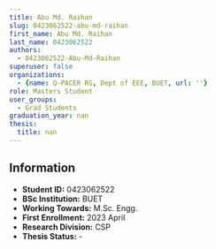 ```yaml
---
title: Abu Md. Raihan
slug: 0423062522-abu-md-raihan
first_name: Abu Md. Raihan
last_name: 0423062522
authors:
  - 0423062522-Abu-Md-Raihan
superuser: false
organizations:
  - {name: Q-PACER RG, Dept of EEE, BUET, url: ''}
role: Masters Student
user_groups:
  - Grad Students
graduation_year: nan
thesis:
  title: nan
---
```


## Information
* **Student ID:** 0423062522
* **BSc Institution:** BUET
* **Working Towards:** M.Sc. Engg.
* **First Enrollment:** 2023 April
* **Research Division:** CSP
* **Thesis Status:** -
